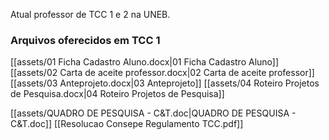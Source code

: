 Atual professor de TCC 1 e 2 na UNEB.

### Arquivos oferecidos em TCC 1

[[assets/01 Ficha Cadastro Aluno.docx|01 Ficha Cadastro Aluno]]
[[assets/02 Carta de aceite professor.docx|02 Carta de aceite professor]]
[[assets/03 Anteprojeto.docx|03 Anteprojeto]]
[[assets/04 Roteiro Projetos de Pesquisa.docx|04 Roteiro Projetos de Pesquisa]]

[[assets/QUADRO DE PESQUISA - C&T.doc|QUADRO DE PESQUISA - C&T.doc]]
[[Resolucao Consepe Regulamento TCC.pdf]]